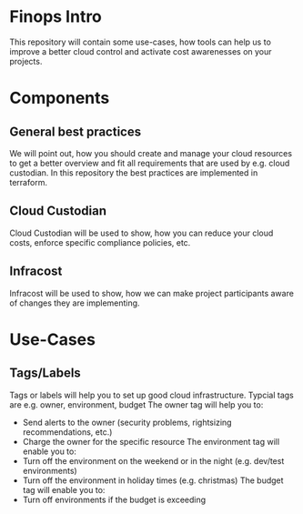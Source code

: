 # Finops Intro

This repository will contain some use-cases, how tools can help us to improve a better cloud control and activate cost awarenesses on your projects.

# Components
## General best practices
We will point out, how you should create and manage your cloud resources to get a better overview and fit all requirements that are used by e.g. cloud custodian. In this repository the best practices are implemented in terraform.

## Cloud Custodian
Cloud Custodian will be used to show, how you can reduce your cloud costs, enforce specific compliance policies, etc.

## Infracost
Infracost will be used to show, how we can make project participants aware of changes they are implementing.

# Use-Cases
## Tags/Labels
Tags or labels will help you to set up good cloud infrastructure. Typcial tags are e.g. owner, environment, budget 
The owner tag will help you to:
- Send alerts to the owner (security problems, rightsizing recommendations, etc.)
- Charge the owner for the specific resource
The environment tag will enable you to:
- Turn off the environment on the weekend or in the night (e.g. dev/test environments)
- Turn off the environment in holiday times (e.g. christmas)
The budget tag will enable you to:
- Turn off environments if the budget is exceeding
